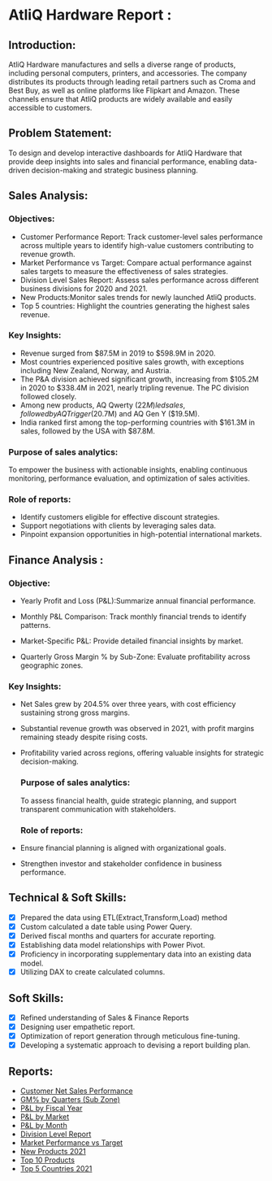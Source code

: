 # AtliQ Hardware Report :

## Introduction:
AtliQ Hardware manufactures and sells a diverse range of products, including personal computers, printers, and accessories. 
The company distributes its products through leading retail partners such as Croma and Best Buy, as well as online platforms 
like Flipkart and Amazon. These channels ensure that AtliQ products are widely available and easily accessible to customers.

## Problem Statement:
To design and develop interactive dashboards for AtliQ Hardware that provide deep insights into sales and financial performance, 
enabling data-driven decision-making and strategic business planning.

## Sales Analysis:
  
  ### Objectives:
  - Customer Performance Report: Track customer-level sales performance across multiple years to identify high-value customers contributing to revenue growth.
  - Market Performance vs Target: Compare actual performance against sales targets to measure the effectiveness of sales strategies.
  - Division Level Sales Report: Assess sales performance across different business divisions for 2020 and 2021.
  - New Products:Monitor sales trends for newly launched AtliQ products.
  - Top 5 countries: Highlight the countries generating the highest sales revenue.

 ### Key Insights:
 - Revenue surged from $87.5M in 2019 to $598.9M in 2020.
 - Most countries experienced positive sales growth, with exceptions including New Zealand, Norway, and Austria.
 - The P&A division achieved significant growth, increasing from $105.2M in 2020 to $338.4M in 2021, nearly tripling revenue. The PC division followed closely.
 - Among new products, AQ Qwerty ($22M) led sales, followed by AQ Trigger ($20.7M) and AQ Gen Y ($19.5M).
 - India ranked first among the top-performing countries with $161.3M in sales, followed by the USA with $87.8M.

### Purpose of sales analytics:
To empower the business with actionable insights, enabling continuous monitoring, performance evaluation, and optimization of sales activities.

### Role of reports:
- Identify customers eligible for effective discount strategies.
- Support negotiations with clients by leveraging sales data.
- Pinpoint expansion opportunities in high-potential international markets.

## Finance Analysis :

  ### Objective:
  - Yearly Profit and Loss (P&L):Summarize annual financial performance.

  - Monthly P&L Comparison: Track monthly financial trends to identify patterns.

  - Market-Specific P&L: Provide detailed financial insights by market.

  - Quarterly Gross Margin % by Sub-Zone: Evaluate profitability across geographic zones.

 ### Key Insights:
- Net Sales grew by 204.5% over three years, with cost efficiency sustaining strong gross margins.
- Substantial revenue growth was observed in 2021, with profit margins remaining steady despite rising costs.
- Profitability varied across regions, offering valuable insights for strategic decision-making.
  
  ### Purpose of sales analytics:
  To assess financial health, guide strategic planning, and support transparent communication with stakeholders.
  
  ### Role of reports:
 - Ensure financial planning is aligned with organizational goals.
 - Strengthen investor and stakeholder confidence in business performance.

## Technical & Soft Skills:
- [x] Prepared the data using ETL(Extract,Transform,Load) method
- [x]	Custom calculated a date table using Power Query.
- [x]	Derived fiscal months and quarters for accurate reporting.
- [x]	Establishing data model relationships with Power Pivot.
- [x]	Proficiency in incorporating supplementary data into an existing data model.
- [x]	Utilizing DAX to create calculated columns.

## Soft Skills:
- [x]	Refined understanding of Sales & Finance Reports
- [x]	Designing user empathetic report.
- [x]	Optimization of report generation through meticulous fine-tuning.
- [x]	Developing a systematic approach to devising a report building plan.

## Reports:

- [Customer Net Sales Performance](Customer_net_sales_performance.pdf)
- [GM% by Quarters (Sub Zone)](GM%_by_quarters(sub_zone).pdf)
- [P&L by Fiscal Year](P&L_by_fiscal_year.pdf)
- [P&L by Market](P&L_by_market.pdf)
- [P&L by Month](P&L_by_month.pdf)
- [Division Level Report](division_level_report.pdf)
- [Market Performance vs Target](market_performace_vs_target.pdf)
- [New Products 2021](new_products_2021.pdf)
- [Top 10 Products](top_10_products.pdf)
- [Top 5 Countries 2021](top_5_country_2021.pdf)

